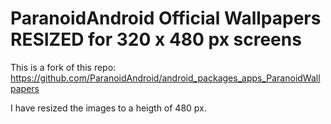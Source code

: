 ParanoidAndroid Official Wallpapers RESIZED for 320 x 480 px screens
========================================

This is a fork of this repo: https://github.com/ParanoidAndroid/android_packages_apps_ParanoidWallpapers

I have resized the images to a heigth of 480 px.
